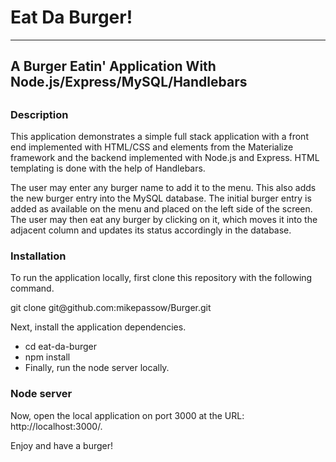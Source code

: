 


<h1>Eat Da Burger!</h1>
<hr>
<h2>A Burger Eatin' Application With Node.js/Express/MySQL/Handlebars<h2>

<h3>Description</h3>
<p>This application demonstrates a simple full stack application with a front end implemented with HTML/CSS and elements from the Materialize framework and the backend implemented with Node.js and Express. HTML templating is done with the help of Handlebars.</p>

<p>The user may enter any burger name to add it to the menu. This also adds the new burger entry into the MySQL database. The initial burger entry is added as available on the menu and placed on the left side of the screen. The user may then eat any burger by clicking on it, which moves it into the adjacent column and updates its status accordingly in the database.</p>

<h3>Installation</h3>
<p>To run the application locally, first clone this repository with the following command.</p>

<p>git clone git@github.com:mikepassow/Burger.git</p>

<p>Next, install the application dependencies.</p>
<ul>
<li>cd eat-da-burger</li>
<li>npm install</li>
<li>Finally, run the node server locally.</li>
</ul>

<h3>Node server</h3>
<p>Now, open the local application on port 3000 at the URL: http://localhost:3000/.</p>

<p>Enjoy and have a burger!</p>